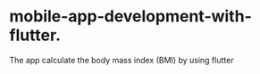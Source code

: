 # mobile-app-development-with-flutter.
The app calculate the body mass index (BMI) by using flutter 
